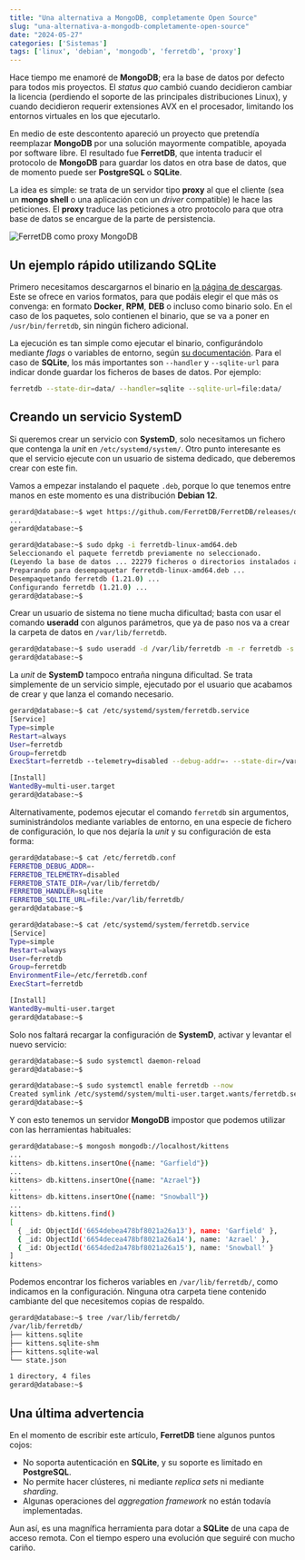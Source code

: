 ```yaml
---
title: "Una alternativa a MongoDB, completamente Open Source"
slug: "una-alternativa-a-mongodb-completamente-open-source"
date: "2024-05-27"
categories: ['Sistemas']
tags: ['linux', 'debian', 'mongodb', 'ferretdb', 'proxy']
---
```


Hace tiempo me enamoré de **MongoDB**; era la base de datos por defecto para todos mis proyectos.
El *status quo* cambió cuando decidieron cambiar la licencia (perdiendo el soporte de las principales
distribuciones Linux), y cuando decidieron requerir extensiones AVX en el procesador,
limitando los entornos virtuales en los que ejecutarlo.<!--more-->

En medio de este descontento apareció un proyecto que pretendía reemplazar **MongoDB** por una
solución mayormente compatible, apoyada por software libre. El resultado fue **FerretDB**, que
intenta traducir el protocolo de **MongoDB** para guardar los datos en otra base de datos, que
de momento puede ser **PostgreSQL** o **SQLite**.

La idea es simple: se trata de un servidor tipo **proxy** al que el cliente (sea un **mongo shell**
o una aplicación con un *driver* compatible) le hace las peticiones. El **proxy** traduce las peticiones
a otro protocolo para que otra base de datos se encargue de la parte de persistencia.

![FerretDB como proxy MongoDB](/images/ferretdb-como-proxy-mongodb.png)

## Un ejemplo rápido utilizando SQLite

Primero necesitamos descargarnos el binario en [la página de descargas][1]. Este se ofrece en varios
formatos, para que podáis elegir el que más os convenga: en formato **Docker**, **RPM**, **DEB** o
incluso como binario solo. En el caso de los paquetes, solo contienen el binario, que se va a poner
en `/usr/bin/ferretdb`, sin ningún fichero adicional.

La ejecución es tan simple como ejecutar el binario, configurándolo mediante *flags* o variables
de entorno, según [su documentación][2]. Para el caso de **SQLite**, los más importantes son
`--handler` y `--sqlite-url` para indicar donde guardar los ficheros de bases de datos. Por ejemplo:

```bash
ferretdb --state-dir=data/ --handler=sqlite --sqlite-url=file:data/
```

## Creando un servicio SystemD

Si queremos crear un servicio con **SystemD**, solo necesitamos un fichero que contenga la *unit*
en `/etc/systemd/system/`. Otro punto interesante es que el servicio ejecute con un usuario de
sistema dedicado, que deberemos crear con este fin.

Vamos a empezar instalando el paquete `.deb`, porque lo que tenemos entre manos en este momento
es una distribución **Debian 12**.

```bash
gerard@database:~$ wget https://github.com/FerretDB/FerretDB/releases/download/v1.21.0/ferretdb-linux-amd64.deb
...
gerard@database:~$
```

```bash
gerard@database:~$ sudo dpkg -i ferretdb-linux-amd64.deb
Seleccionando el paquete ferretdb previamente no seleccionado.
(Leyendo la base de datos ... 22279 ficheros o directorios instalados actualmente.)
Preparando para desempaquetar ferretdb-linux-amd64.deb ...
Desempaquetando ferretdb (1.21.0) ...
Configurando ferretdb (1.21.0) ...
gerard@database:~$
```

Crear un usuario de sistema no tiene mucha dificultad; basta con usar el comando **useradd**
con algunos parámetros, que ya de paso nos va a crear la carpeta de datos en `/var/lib/ferretdb`.

```bash
gerard@database:~$ sudo useradd -d /var/lib/ferretdb -m -r ferretdb -s /usr/sbin/nologin -k /dev/null
gerard@database:~$
```

La *unit* de **SystemD** tampoco entraña ninguna dificultad. Se trata simplemente de un servicio
simple, ejecutado por el usuario que acabamos de crear y que lanza el comando necesario.

```bash
gerard@database:~$ cat /etc/systemd/system/ferretdb.service
[Service]
Type=simple
Restart=always
User=ferretdb
Group=ferretdb
ExecStart=ferretdb --telemetry=disabled --debug-addr=- --state-dir=/var/lib/ferretdb/ --handler=sqlite --sqlite-url=file:/var/lib/ferretdb/

[Install]
WantedBy=multi-user.target
gerard@database:~$
```

Alternativamente, podemos ejecutar el comando `ferretdb` sin argumentos, suministrándolos mediante
variables de entorno, en una especie de fichero de configuración, lo que nos dejaría la *unit*
y su configuración de esta forma:

```bash
gerard@database:~$ cat /etc/ferretdb.conf
FERRETDB_DEBUG_ADDR=-
FERRETDB_TELEMETRY=disabled
FERRETDB_STATE_DIR=/var/lib/ferretdb/
FERRETDB_HANDLER=sqlite
FERRETDB_SQLITE_URL=file:/var/lib/ferretdb/
gerard@database:~$
```

```bash
gerard@database:~$ cat /etc/systemd/system/ferretdb.service
[Service]
Type=simple
Restart=always
User=ferretdb
Group=ferretdb
EnvironmentFile=/etc/ferretdb.conf
ExecStart=ferretdb

[Install]
WantedBy=multi-user.target
gerard@database:~$
```

Solo nos faltará recargar la configuración de **SystemD**, activar y levantar el nuevo servicio:

```bash
gerard@database:~$ sudo systemctl daemon-reload
gerard@database:~$
```

```bash
gerard@database:~$ sudo systemctl enable ferretdb --now
Created symlink /etc/systemd/system/multi-user.target.wants/ferretdb.service → /etc/systemd/system/ferretdb.service.
gerard@database:~$
```

Y con esto tenemos un servidor **MongoDB** impostor que podemos utilizar con las herramientas habituales:

```bash
gerard@database:~$ mongosh mongodb://localhost/kittens
...
kittens> db.kittens.insertOne({name: "Garfield"})
...
kittens> db.kittens.insertOne({name: "Azrael"})
...
kittens> db.kittens.insertOne({name: "Snowball"})
...
kittens> db.kittens.find()
[
  { _id: ObjectId('6654debea478bf8021a26a13'), name: 'Garfield' },
  { _id: ObjectId('6654decea478bf8021a26a14'), name: 'Azrael' },
  { _id: ObjectId('6654ded2a478bf8021a26a15'), name: 'Snowball' }
]
kittens>
```

Podemos encontrar los ficheros variables en `/var/lib/ferretdb/`, como indicamos en la configuración.
Ninguna otra carpeta tiene contenido cambiante del que necesitemos copias de respaldo.

```bash
gerard@database:~$ tree /var/lib/ferretdb/
/var/lib/ferretdb/
├── kittens.sqlite
├── kittens.sqlite-shm
├── kittens.sqlite-wal
└── state.json

1 directory, 4 files
gerard@database:~$
```

## Una última advertencia

En el momento de escribir este artículo, **FerretDB** tiene algunos puntos cojos:

* No soporta autenticación en **SQLite**, y su soporte es limitado en **PostgreSQL**.
* No permite hacer clústeres, ni mediante *replica sets* ni mediante *sharding*.
* Algunas operaciones del *aggregation framework* no están todavía implementadas.

Aun así, es una magnífica herramienta para dotar a **SQLite** de una capa de acceso remota.
Con el tiempo espero una evolución que seguiré con mucho cariño.

[1]: https://github.com/FerretDB/FerretDB/releases
[2]: https://docs.ferretdb.io/configuration/flags/
